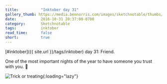 ```yaml
---
title:          "Inktober day 31"
gallery_thumb: https://media.bennorris.com/images/sketchnotable/thumbs/inktober-day-31.jpg
date:           2016-10-31 20:37:00-0700
category:       Sketchnotable
tags:           inktober
read_time:      false
short:          true
---
```

[#inktober]({{ site.url }}/tags/inktober) day 31: Friend.

One of the most important nights of the year to have someone you trust with you. 🎃

![Trick or treating](https://media.bennorris.com/images/sketchnotable/inktober-2016/inktober-day-31.jpg){:loading="lazy"}
